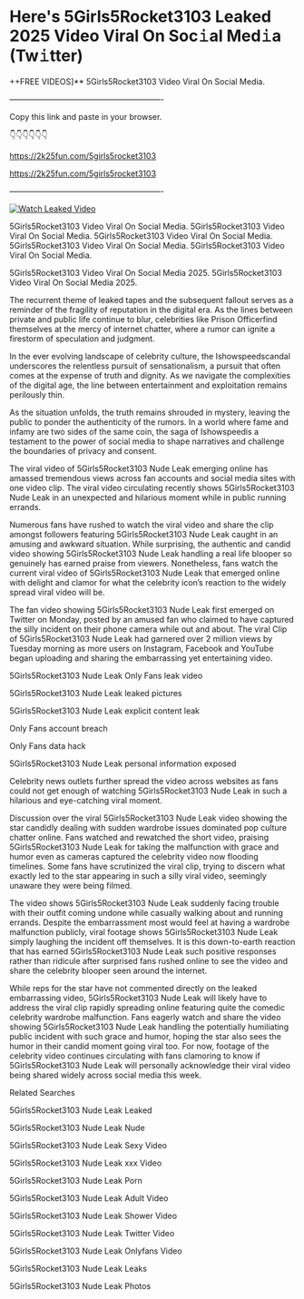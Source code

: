 # Here's 5Girls5Rocket3103 Leaked 2025 Video Viral On Soc𝚒al Med𝚒a (Tw𝚒tter)

++FREE VIDEOS]** 5Girls5Rocket3103 Video Viral On Social Media.

———————————————————-

Copy this link and paste in your browser.

👇👇👇👇👇👇

https://2k25fun.com/5girls5rocket3103

https://2k25fun.com/5girls5rocket3103

———————————————————-

[![Watch Leaked Video](https://miro.medium.com/v2/resize:fit:828/format:webp/1*cilzJN44JGOrTw9NJCrNHA.gif "Watch Leaked Video")](https://2k25fun.com/5girls5rocket3103)

5Girls5Rocket3103 Video Viral On Social Media. 5Girls5Rocket3103 Video Viral On Social Media. 5Girls5Rocket3103 Video Viral On Social Media. 5Girls5Rocket3103 Video Viral On Social Media. 5Girls5Rocket3103 Video Viral On Social Media.

5Girls5Rocket3103 Video Viral On Social Media 2025. 5Girls5Rocket3103 Video Viral On Social Media 2025.

The recurrent theme of leaked tapes and the subsequent fallout serves as a reminder of the fragility of reputation in the digital era. As the lines between private and public life continue to blur, celebrities like Prison Officerfind themselves at the mercy of internet chatter, where a rumor can ignite a firestorm of speculation and judgment.

In the ever evolving landscape of celebrity culture, the Ishowspeedscandal underscores the relentless pursuit of sensationalism, a pursuit that often comes at the expense of truth and dignity. As we navigate the complexities of the digital age, the line between entertainment and exploitation remains perilously thin.

As the situation unfolds, the truth remains shrouded in mystery, leaving the public to ponder the authenticity of the rumors. In a world where fame and infamy are two sides of the same coin, the saga of Ishowspeedis a testament to the power of social media to shape narratives and challenge the boundaries of privacy and consent.

The viral video of 5Girls5Rocket3103 Nude Leak emerging online has amassed tremendous views across fan accounts and social media sites with one video clip. The viral video circulating recently shows 5Girls5Rocket3103 Nude Leak in an unexpected and hilarious moment while in public running errands.

Numerous fans have rushed to watch the viral video and share the clip amongst followers featuring 5Girls5Rocket3103 Nude Leak caught in an amusing and awkward situation. While surprising, the authentic and candid video showing 5Girls5Rocket3103 Nude Leak handling a real life blooper so genuinely has earned praise from viewers. Nonetheless, fans watch the current viral video of 5Girls5Rocket3103 Nude Leak that emerged online with delight and clamor for what the celebrity icon’s reaction to the widely spread viral video will be.

The fan video showing 5Girls5Rocket3103 Nude Leak first emerged on Twitter on Monday, posted by an amused fan who claimed to have captured the silly incident on their phone camera while out and about. The viral Clip of 5Girls5Rocket3103 Nude Leak had garnered over 2 million views by Tuesday morning as more users on Instagram, Facebook and YouTube began uploading and sharing the embarrassing yet entertaining video.

5Girls5Rocket3103 Nude Leak Only Fans leak video

5Girls5Rocket3103 Nude Leak leaked pictures

5Girls5Rocket3103 Nude Leak explicit content leak

Only Fans account breach

Only Fans data hack

5Girls5Rocket3103 Nude Leak personal information exposed

Celebrity news outlets further spread the video across websites as fans could not get enough of watching 5Girls5Rocket3103 Nude Leak in such a hilarious and eye-catching viral moment.

Discussion over the viral 5Girls5Rocket3103 Nude Leak video showing the star candidly dealing with sudden wardrobe issues dominated pop culture chatter online. Fans watched and rewatched the short video, praising 5Girls5Rocket3103 Nude Leak for taking the malfunction with grace and humor even as cameras captured the celebrity video now flooding timelines. Some fans have scrutinized the viral clip, trying to discern what exactly led to the star appearing in such a silly viral video, seemingly unaware they were being filmed.

The video shows 5Girls5Rocket3103 Nude Leak suddenly facing trouble with their outfit coming undone while casually walking about and running errands. Despite the embarrassment most would feel at having a wardrobe malfunction publicly, viral footage shows 5Girls5Rocket3103 Nude Leak simply laughing the incident off themselves. It is this down-to-earth reaction that has earned 5Girls5Rocket3103 Nude Leak such positive responses rather than ridicule after surprised fans rushed online to see the video and share the celebrity blooper seen around the internet.

While reps for the star have not commented directly on the leaked embarrassing video, 5Girls5Rocket3103 Nude Leak will likely have to address the viral clip rapidly spreading online featuring quite the comedic celebrity wardrobe malfunction. Fans eagerly watch and share the video showing 5Girls5Rocket3103 Nude Leak handling the potentially humiliating public incident with such grace and humor, hoping the star also sees the humor in their candid moment going viral too. For now, footage of the celebrity video continues circulating with fans clamoring to know if 5Girls5Rocket3103 Nude Leak will personally acknowledge their viral video being shared widely across social media this week.

Related Searches

5Girls5Rocket3103 Nude Leak Leaked

5Girls5Rocket3103 Nude Leak Nude

5Girls5Rocket3103 Nude Leak Sexy Video

5Girls5Rocket3103 Nude Leak xxx Video

5Girls5Rocket3103 Nude Leak Porn

5Girls5Rocket3103 Nude Leak Adult Video

5Girls5Rocket3103 Nude Leak Shower Video

5Girls5Rocket3103 Nude Leak Twitter Video

5Girls5Rocket3103 Nude Leak Onlyfans Video

5Girls5Rocket3103 Nude Leak Leaks

5Girls5Rocket3103 Nude Leak Photos